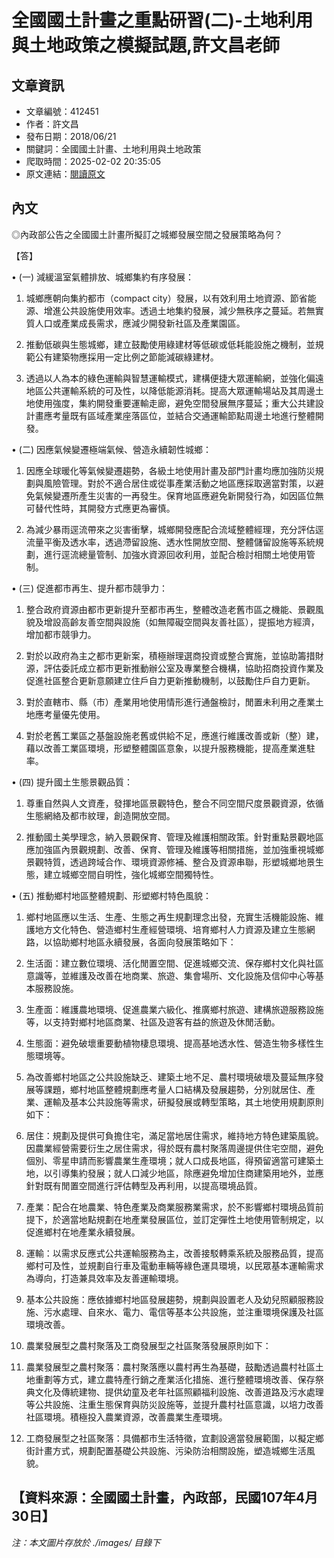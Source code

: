 # 全國國土計畫之重點研習(二)-土地利用與土地政策之模擬試題,許文昌老師

## 文章資訊
- 文章編號：412451
- 作者：許文昌
- 發布日期：2018/06/21
- 關鍵詞：全國國土計畫、土地利用與土地政策
- 爬取時間：2025-02-02 20:35:05
- 原文連結：[閱讀原文](https://real-estate.get.com.tw/Columns/detail.aspx?no=412451)

## 內文
◎內政部公告之全國國土計畫所擬訂之城鄉發展空間之發展策略為何？

【答】

• (一) 減緩溫室氣體排放、城鄉集約有序發展：

1. 城鄉應朝向集約都市（compact city）發展，以有效利用土地資源、節省能源、增進公共設施使用效率。透過土地集約發展，減少無秩序之蔓延。若無實質人口或產業成長需求，應減少開發新社區及產業園區。

2. 推動低碳與生態城鄉，建立鼓勵使用綠建材等低碳或低耗能設施之機制，並規範公有建築物應採用一定比例之節能減碳綠建材。

3. 透過以人為本的綠色運輸與智慧運輸模式，建構便捷大眾運輸網，並強化偏遠地區公共運輸系統的可及性，以降低能源消耗。提高大眾運輸場站及其周邊土地使用強度，集約開發重要運輸走廊，避免空間發展無序蔓延；重大公共建設計畫應考量既有區域產業座落區位，並結合交通運輸節點周邊土地進行整體開發。

• (二) 因應氣候變遷極端氣候、營造永續韌性城鄉：

1. 因應全球暖化等氣候變遷趨勢，各級土地使用計畫及部門計畫均應加強防災規劃與風險管理。對於不適合居住或從事產業活動之地區應採取適當對策，以避免氣候變遷所產生災害的一再發生。保育地區應避免新開發行為，如因區位無可替代性時，其開發方式應更為審慎。

2. 為減少暴雨逕流帶來之災害衝擊，城鄉開發應配合流域整體經理，充分評估逕流量平衡及透水率，透過滯留設施、透水性開放空間、整體儲留設施等系統規劃，進行逕流總量管制、加強水資源回收利用，並配合檢討相關土地使用管制。

• (三) 促進都市再生、提升都市競爭力：

1. 整合政府資源由都市更新提升至都市再生，整體改造老舊市區之機能、景觀風貌及增設高齡友善空間與設施（如無障礙空間與友善社區），提振地方經濟，增加都市競爭力。

2. 對於以政府為主之都市更新案，積極辦理選商投資或整合實施，並協助籌措財源，評估委託成立都市更新推動辦公室及專業整合機構，協助招商投資作業及促進社區整合更新意願建立住戶自力更新推動機制，以鼓勵住戶自力更新。

3. 對於直轄市、縣（市）產業用地使用情形進行通盤檢討，閒置未利用之產業土地應考量優先使用。

4. 對於老舊工業區之基盤設施老舊或供給不足，應進行維護改善或新（整）建，藉以改善工業區環境，形塑整體園區意象，以提升服務機能，提高產業進駐率。

• (四) 提升國土生態景觀品質：

1. 尊重自然與人文資產，發揮地區景觀特色，整合不同空間尺度景觀資源，依循生態網絡及都市紋理，創造開放空間。

2. 推動國土美學理念，納入景觀保育、管理及維護相關政策。針對重點景觀地區應加強區內景觀規劃、改善、保育、管理及維護等相關措施，並加強重視城鄉景觀特質，透過跨域合作、環境資源修補、整合及資源串聯，形塑城鄉地景生態，建立城鄉空間自明性，強化城鄉空間獨特性。

• (五) 推動鄉村地區整體規劃、形塑鄉村特色風貌：

1. 鄉村地區應以生活、生產、生態之再生規劃理念出發，充實生活機能設施、維護地方文化特色、營造鄉村生產經營環境、培育鄉村人力資源及建立生態網路，以協助鄉村地區永續發展，各面向發展策略如下：

1. 生活面：建立數位環境、活化閒置空間、促進城鄉交流、保存鄉村文化與社區意識等，並維護及改善在地商業、旅遊、集會場所、文化設施及信仰中心等基本服務設施。

2. 生產面：維護農地環境、促進農業六級化、推廣鄉村旅遊、建構旅遊服務設施等，以支持對鄉村地區商業、社區及遊客有益的旅遊及休閒活動。

3. 生態面：避免破壞重要動植物棲息環境、提高基地透水性、營造生物多樣性生態環境等。

2. 為改善鄉村地區之公共設施缺乏、建築土地不足、農村環境破壞及蔓延無序發展等課題，鄉村地區整體規劃應考量人口結構及發展趨勢，分別就居住、產業、運輸及基本公共設施等需求，研擬發展或轉型策略，其土地使用規劃原則如下：

1. 居住：規劃及提供可負擔住宅，滿足當地居住需求，維持地方特色建築風貌。因農業經營需要衍生之居住需求，得於既有農村聚落周邊提供住宅空間，避免個別、零星申請而影響農業生產環境；就人口成長地區，得預留適當可建築土地，以引導集約發展；就人口減少地區，除應避免增加住商建築用地外，並應針對既有閒置空間進行評估轉型及再利用，以提高環境品質。

2. 產業：配合在地農業、特色產業及商業服務業需求，於不影響鄉村環境品質前提下，於適當地點規劃在地產業發展區位，並訂定彈性土地使用管制規定，以促進鄉村在地產業永續發展。

3. 運輸：以需求反應式公共運輸服務為主，改善接駁轉乘系統及服務品質，提高鄉村可及性，並規劃自行車及電動車輛等綠色運具環境，以民眾基本運輸需求為導向，打造兼具效率及友善運輸環境。

4. 基本公共設施：應依據鄉村地區發展趨勢，規劃與設置老人及幼兒照顧服務設施、污水處理、自來水、電力、電信等基本公共設施，並注重環境保護及社區環境改善。

3. 農業發展型之農村聚落及工商發展型之社區聚落發展原則如下：

1. 農業發展型之農村聚落：農村聚落應以農村再生為基礎，鼓勵透過農村社區土地重劃等方式，建立農特產行銷之產業活化措施、進行整體環境改善、保存祭典文化及傳統建物、提供幼童及老年社區照顧福利設施、改善道路及污水處理等公共設施、注重生態保育與防災設施等，並提升農村社區意識，以培力改善社區環境。積極投入農業資源，改善農業生產環境。

2. 工商發展型之社區聚落：具備都市生活特徵，宜劃設適當發展範圍，以擬定鄉街計畫方式，規劃配置基礎公共設施、污染防治相關設施，塑造城鄉生活風貌。

【資料來源：全國國土計畫，內政部，民國107年4月30日】
---
*注：本文圖片存放於 ./images/ 目錄下*
